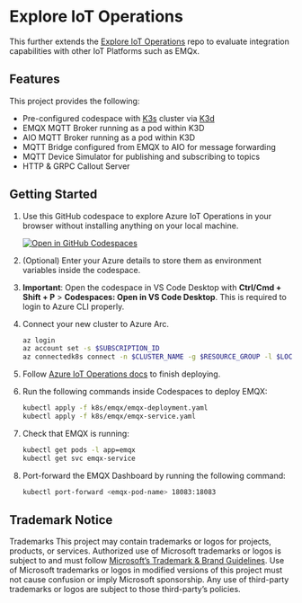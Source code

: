 # Explore IoT Operations

This further extends the [Explore IoT Operations](https://github.com/Azure-Samples/explore-iot-operations) repo to evaluate integration capabilities with other IoT Platforms such as EMQx.

## Features

This project provides the following:

* Pre-configured codespace with [K3s](https://k3s.io/) cluster via [K3d](https://k3d.io/)
* EMQX MQTT Broker running as a pod within K3D
* AIO MQTT Broker running as a pod within K3D
* MQTT Bridge configured from EMQX to AIO for message forwarding
* MQTT Device Simulator for publishing and subscribing to topics
* HTTP & GRPC Callout Server

## Getting Started

1. Use this GitHub codespace to explore Azure IoT Operations in your browser without installing anything on your local machine.

   [![Open in GitHub Codespaces](https://github.com/codespaces/badge.svg)](https://codespaces.new/ldandrade/explore-iot-operations?quickstart=1)

1. (Optional) Enter your Azure details to store them as environment variables inside the codespace.

1. **Important**: Open the codespace in VS Code Desktop with **Ctrl/Cmd + Shift + P** > **Codespaces: Open in VS Code Desktop**. This is required to login to Azure CLI properly.

1. Connect your new cluster to Azure Arc.

   ```bash
   az login
   az account set -s $SUBSCRIPTION_ID
   az connectedk8s connect -n $CLUSTER_NAME -g $RESOURCE_GROUP -l $LOCATION
   ```

1. Follow [Azure IoT Operations docs](https://learn.microsoft.com/azure/iot-operations/get-started/quickstart-deploy?tabs=codespaces) to finish deploying.

1. Run the following commands inside Codespaces to deploy EMQX:
   ```bash
   kubectl apply -f k8s/emqx/emqx-deployment.yaml
   kubectl apply -f k8s/emqx/emqx-service.yaml
   ```

1. Check that EMQX is running:
   ```bash
   kubectl get pods -l app=emqx
   kubectl get svc emqx-service
   ```

1. Port-forward the EMQX Dashboard by running the following command:
   ```bash
   kubectl port-forward <emqx-pod-name> 18083:18083
   ```


## Trademark Notice

Trademarks This project may contain trademarks or logos for projects, products, or services. Authorized use of Microsoft trademarks or logos is subject to and must follow [Microsoft’s Trademark & Brand Guidelines](https://www.microsoft.com/legal/intellectualproperty/trademarks/usage/general). Use of Microsoft trademarks or logos in modified versions of this project must not cause confusion or imply Microsoft sponsorship. Any use of third-party trademarks or logos are subject to those third-party’s policies.